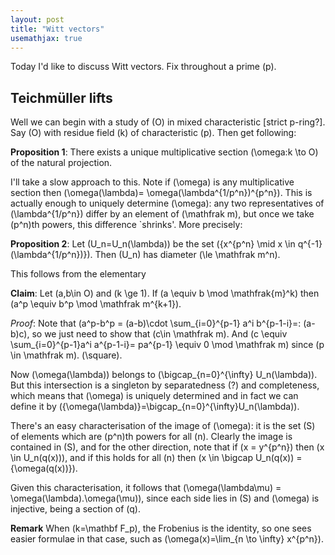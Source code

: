 ```yaml
---
layout: post
title: "Witt vectors"
usemathjax: true
---
```


Today I'd like to discuss Witt vectors. Fix throughout a prime \(p\).

## Teichmüller lifts

Well we can begin with a study of \(O\) in mixed characteristic [strict p-ring?]. Say \(O\) with residue field \(k\) of characteristic \(p\). Then get following:

**Proposition 1**: There exists a unique multiplicative section \(\omega:k \to O\) of the natural projection. 

I'll take a slow approach to this. Note if \(\omega\) is any multiplicative section then \(\omega(\lambda)= \omega(\lambda^{1/p^n})^{p^n}\). This is actually enough to uniquely determine \(\omega\): any two representatives of \(\lambda^{1/p^n}\) differ by an element of \(\mathfrak m\), but once we take \(p^n\)th powers, this difference `shrinks'. More precisely:

**Proposition 2**: Let \(U_n=U_n(\lambda)\) be the set \(\{x^{p^n} \mid x \in q^{-1}(\lambda^{1/p^n})\}). Then \(U_n\) has diameter \(\le \mathfrak m^n\). 

This follows from the elementary

**Claim**: Let \(a,b\in O\) and \(k \ge 1\). If \(a \equiv b \mod \mathfrak{m}^k\) then \(a^p \equiv b^p \mod \mathfrak m^{k+1}\). 

_Proof_: Note that \(a^p-b^p = (a-b)\cdot \sum_{i=0}^{p-1} a^i b^{p-1-i}=: (a-b)c\), so we just need to show that \(c\in \mathfrak m\). And \(c \equiv \sum_{i=0}^{p-1}a^i a^{p-1-i}= pa^{p-1} \equiv 0 \mod \mathfrak m\) since \(p \in \mathfrak m\). \(\square\).

Now \(\omega(\lambda)\) belongs to \(\bigcap_{n=0}^{\infty} U_n(\lambda)\). But this intersection is a singleton by separatedness (?) and completeness, which means that \(\omega\) is uniquely determined and in fact we can define it by \(\{\omega(\lambda)\}=\bigcap_{n=0}^{\infty}U_n(\lambda)\).

There's an easy characterisation of the image of \(\omega\): it is the set \(S\) of elements which are \(p^n\)th powers for all \(n\). Clearly the image is contained in \(S\), and for the other direction, note that if \(x = y^{p^n}\) then \(x \in U_n(q(x))\), and if this holds for all \(n\) then \(x \in \bigcap U_n(q(x)) = \{\omega(q(x))\}\). 

Given this characterisation, it follows that \(\omega(\lambda\mu) = \omega(\lambda).\omega(\mu)\), since each side lies in \(S\) and \(\omega\) is injective, being a section of \(q\).

**Remark** When \(k=\mathbf F_p\), the Frobenius is the identity, so one sees easier formulae in that case, such as \(\omega(x)=\lim_{n \to \infty} x^{p^n}\).

